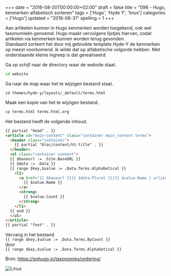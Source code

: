 +++
date = "2016-08-20T00:00:00+02:00"
draft = false
title = "096 - Hugo, kenmerken alfabetisch sorteren"
tags = ['Hugo', 'Hyde Y', 'linux']
categories = ['Hugo']
updated = "2016-08-31"
spelling = 1
+++

Aan artikelen kunnen in Hugo kenmerken worden toegekend, ook wel taxonomieën
genoemd. Hugo maakt vervolgens lijstjes hiervan, zodat artikelen via kenmerken
kunnen worden terug gevonden.   
Standaard sorteert het door mij gebruikte template Hyde-Y de kenmerken op meest
voorkomend. Ik wilde dat op alfabetische volgorde hebben. Met onderstaande
kleine ingreep is dat gerealiseerd.

Ga op schijf naar de directory waar de website staat.
```bash
cd website
```

Ga naar de map waar het te wijzigen bestand staat.
```
cd themes/hyde-y/layouts/_default/terms.html
```

Maak een kopie van het te wijzigen bestand.
```bash
cp terms.html terms.html.org
```

Het bestand heeft de volgende inhoud.
```html
{{ partial "head" . }}
<article id="main-content" class="container main_content terms">
  <header class="container">
    {{ partial "bloc/content/h1-title" . }}
  </header>
  <ul class="container content">
  {{ $baseurl := .Site.BaseURL }}
  {{ $data := .Data }}
  {{ range $key,$value := .Data.Terms.Alphabetical }}
    <li>
      <a href="{{ $baseurl }}{{ $data.Plural }}/{{ $value.Name | urlize }}">
        {{ $value.Name }}
      </a>
      <strong>
        {{ $value.Count }}
      </strong>
    </li>
  {{ end }}
  </ul>
</article>
{{ partial "foot" . }}
```

Vervang in het bestand  
`{{ range $key,$value := .Data.Terms.ByCount }}`  
door  
`{{ range $key,$value := .Data.Terms.Alphabetical }}`


Bron: https://gohugo.io/taxonomies/ordering/

![Linux](/img/logo_linux.jpg)

